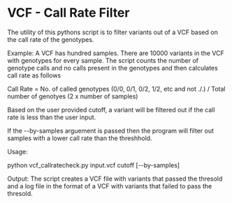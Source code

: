 # VCF - Call Rate Filter

The utility of this pythons script is to filter variants out of a VCF based on the call rate of the genotypes.

Example: 
A VCF has hundred samples. There are 10000 variants in the VCF with genotypes for every sample.
The script counts the number of genotype calls and no calls present in the genotypes and then calculates call rate as follows

Call Rate = No. of called genotypes (0/0, 0/1, 0/2, 1/2, etc and not ./.) / Total number of genotyes (2 x number of samples)

Based on the user provided cutoff, a variant will be filtered out if the call rate is less than the user input.

If the --by-samples arguement is passed then the program will filter out samples with a lower call rate than the threshhold.

Usage:

python vcf_callratecheck.py input.vcf cutoff [--by-samples]

Output:
The script creates a VCF file with variants that passed the thresold and a log file in the format of a VCF with variants that failed to pass the thresold.
